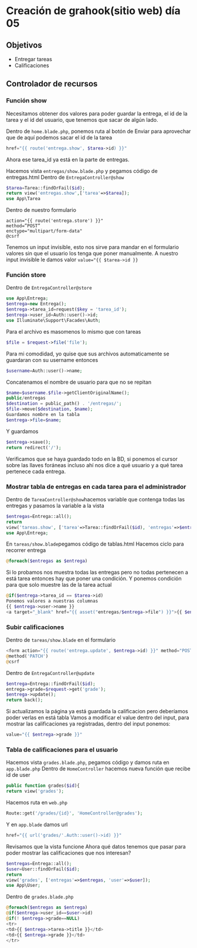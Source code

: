# Creación de grahook(sitio web) día 05

## Objetivos

- Entregar tareas
- Calificaciones

## Controlador de recursos

### Función show

Necesitamos obtener dos valores para poder guardar la entrega, el id de la tarea y el id del usuario, que tenemos que sacar de algún lado.

Dentro de `home.blade.php`, ponemos ruta al botón de Enviar para aprovechar que de aquí podemos sacar el id de la tarea

```php
href="{{ route('entrega.show', $tarea->id) }}"
```

Ahora ese tarea_id ya está en la parte de entregas.

Hacemos vista `entregas/show.blade.php` y pegamos código de entregas.html
Dentro de `EntregaController@show`

```php
$tarea=Tarea::findOrFail($id);
return view('entregas.show',['tarea'=>$tarea]);
use App\Tarea
```

Dentro de nuestro formulario

```
action="{{ route('entrega.store') }}"
method=”POST”
enctype="multipart/form-data"
@csrf
```

Tenemos un input invisible, esto nos sirve para mandar en el formulario valores sin que el usuario los tenga que poner manualmente. A nuestro input invisible le damos valor
`value="{{ $tarea->id }}`

### Función store

Dentro de `EntregaController@store`

```php
use App\Entrega;
$entrega=new Entrega();
$entrega->tarea_id=request($key = 'tarea_id');
$entrega->user_id=Auth::user()->id;
use Illuminate\Support\Facades\Auth;
```

Para el archivo es masomenos lo mismo que con tareas

```php
$file = $request->file('file');
```

Para mi comodidad, yo quise que sus archivos automaticamente se guardaran con su username entonces

```php
$username=Auth::user()->name;
```

Concatenamos el nombre de usuario para que no se repitan

```php
$name=$username.$file->getClientOriginalName();
public/entregas
$destination = public_path() . '/entregas/';
$file->move($destination, $name);
Guardamos nombre en la tabla
$entrega->file=$name;
```

Y guardamos

```php
$entrega->save();
return redirect('/');
```

Verificamos que se haya guardado todo en la BD, si ponemos el cursor sobre las llaves foráneas incluso ahí nos dice a qué usuario y a qué tarea pertenece cada entrega.

### Mostrar tabla de entregas en cada tarea para el administrador

Dentro de `TareaController@show`hacemos variable que contenga todas las entregas y pasamos la variable a la vista

```php
$entregas=Entrega::all();
return
view('tareas.show', ['tarea'=>Tarea::findOrFail($id), 'entregas'=>$entregas]);
use App\Entrega;
```

En `tareas/show.blade`pegamos código de tablas.html
Hacemos ciclo para recorrer entrega

```php
@foreach($entregas as $entrega)
```

Si lo probamos nos muestra todas las entregas pero no todas pertenecen a está tarea entonces hay que poner una condición.
Y ponemos condición para que solo muestre las de la tarea actual

```php
@if($entrega->tarea_id == $tarea->id)
Ponemos valores a nuestras columnas
{{ $entrega->user->name }}
<a target="_blank" href="{{ asset("entregas/$entrega->file") }}">{{ $entrega->file }}</a>
```

### Subir calificaciones

Dentro de `tareas/show.blade` en el formulario

```php
<form action="{{ route('entrega.update', $entrega->id) }}" method="POST">
@method('PATCH')
@csrf
```

Dentro de `EntregaController@update`

```php
$entrega=Entrega::findOrFail($id);
entrega->grade=$request->get('grade');
$entrega->update();
return back();
```

Si actualizamos la página ya está guardada la calificacion pero deberíamos poder verlas en está tabla
Vamos a modificar el value dentro del input, para mostrar las calificaciones ya registradas, dentro del input ponemos:

```php
value="{{ $entrega->grade }}"
```

### Tabla de calificaciones para el usuario

Hacemos vista `grades.blade.php`, pegamos código y damos ruta en `app.blade.php`
Dentro de `HomeController` hacemos nueva función que recibe id de user

```php
public function grades($id){
return view('grades');
```

Hacemos ruta en `web.php`

```php
Route::get('/grades/{id}', 'HomeController@grades');
```

Y en `app.blade` damos url

```php
href="{{ url('grades/'.Auth::user()->id) }}"
```

Revisamos que la vista funcione
Ahora qué datos tenemos que pasar para poder mostrar las calificaciones que nos interesan?

```php
$entregas=Entrega::all();
$user=User::findOrFail($id);
return
view('grades', ['entregas'=>$entregas, 'user'=>$user]);
use App\User;
```

Dentro de `grades.blade.php`

```php
@foreach($entregas as $entrega)
@if($entrega->user_id==$user->id)
@if(! $entrega->grade==NULL)
<tr>
<td>{{ $entrega->tarea->title }}</td>
<td>{{ $entrega->grade }}</td>
</tr>
```
